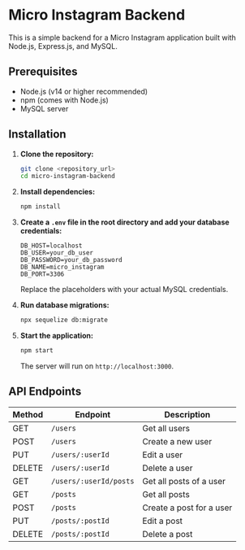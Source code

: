 # Micro Instagram Backend

This is a simple backend for a Micro Instagram application built with Node.js, Express.js, and MySQL.

## Prerequisites

-   Node.js (v14 or higher recommended)
-   npm (comes with Node.js)
-   MySQL server

## Installation

1.  **Clone the repository:**

    ```bash
    git clone <repository_url>
    cd micro-instagram-backend
    ```

2.  **Install dependencies:**

    ```bash
    npm install
    ```

3.  **Create a `.env` file in the root directory and add your database credentials:**

    ```
    DB_HOST=localhost
    DB_USER=your_db_user
    DB_PASSWORD=your_db_password
    DB_NAME=micro_instagram
    DB_PORT=3306
    ```

    Replace the placeholders with your actual MySQL credentials.

4.  **Run database migrations:**

    ```bash
    npx sequelize db:migrate
    ```

5.  **Start the application:**

    ```bash
    npm start
    ```

    The server will run on `http://localhost:3000`.

## API Endpoints

| Method | Endpoint             | Description                                       |
| ------ | -------------------- | ------------------------------------------------- |
| GET    | `/users`             | Get all users                                     |
| POST   | `/users`             | Create a new user                                 |
| PUT    | `/users/:userId`     | Edit a user                                       |
| DELETE | `/users/:userId`     | Delete a user                                     |
| GET    | `/users/:userId/posts` | Get all posts of a user                       |
| GET    | `/posts`             | Get all posts                                     |
| POST   | `/posts`             | Create a post for a user                         |
| PUT    | `/posts/:postId`      | Edit a post                                       |
| DELETE | `/posts/:postId`      | Delete a post                                     |